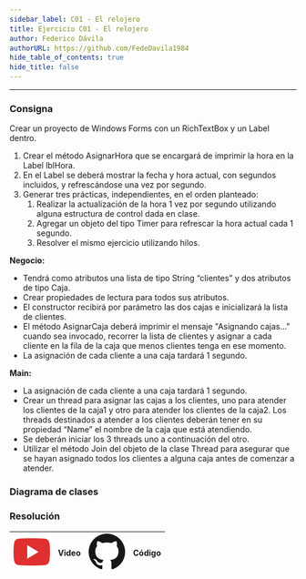 ```yaml
---
sidebar_label: C01 - El relojero
title: Ejercicio C01 - El relojero
author: Federico Dávila
authorURL: https://github.com/FedeDavila1984
hide_table_of_contents: true
hide_title: false
---
```

---
### Consigna
Crear un proyecto de Windows Forms con un RichTextBox y un Label dentro.

1. Crear el método AsignarHora que se encargará de imprimir la hora en la Label lblHora.
2. En el Label se deberá mostrar la fecha y hora actual, con segundos incluidos, y refrescándose una vez por segundo.
3. Generar tres prácticas, independientes, en el orden planteado:
   1. Realizar la actualización de la hora 1 vez por segundo utilizando alguna estructura de control dada en clase.
   2. Agregar un objeto del tipo Timer para refrescar la hora actual cada 1 segundo.
   3. Resolver el mismo ejercicio utilizando hilos.

**Negocio:**
- Tendrá como atributos una lista de tipo String “clientes” y dos atributos de tipo Caja.
- Crear propiedades de lectura para todos sus atributos.
- El constructor recibirá por parámetro las dos cajas e inicializará la lista de clientes.
- El método AsignarCaja deberá imprimir el mensaje "Asignando cajas..." cuando sea invocado, recorrer la lista de clientes y asignar a cada cliente en la fila de la caja que menos clientes tenga en ese momento.
- La asignación de cada cliente a una caja tardará 1 segundo.

**Main:**
- La asignación de cada cliente a una caja tardará 1 segundo.
- Crear un thread para asignar las cajas a los clientes, uno para atender los clientes de la caja1 y otro para atender los clientes de la caja2. Los threads destinados a atender a los clientes deberán tener en su propiedad “Name” el nombre de la caja que está atendiendo.
- Se deberán iniciar los 3 threads uno a continuación del otro.
- Utilizar el método Join del objeto de la clase Thread para asegurar que se hayan asignado todos los clientes a alguna caja antes de comenzar a atender.


### Diagrama de clases


### Resolución
| ![img](/base/youtube.svg) | Video | ![img](/base/github.svg) | Código |
| :-----------------------: | :---: | :----------------------: | :----: |
